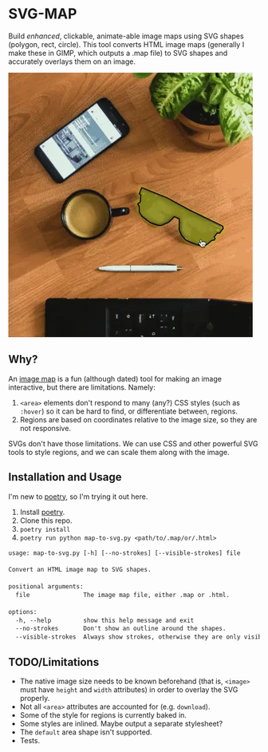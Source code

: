 # SVG-MAP

Build _enhanced_, clickable, animate-able image maps using SVG shapes (polygon,
rect, circle). This tool converts HTML image maps (generally I make these in
GIMP, which outputs a .map file) to SVG shapes and accurately overlays them on
an image.

![A simple demo of the SVG overlay.](./demo.webp)

## Why?

An [image map](https://developer.mozilla.org/en-US/docs/Web/HTML/Element/map) is
a fun (although dated) tool for making an image interactive, but there are
limitations. Namely:

1. `<area>` elements don't respond to many (any?) CSS styles (such as `:hover`)
   so it can be hard to find, or differentiate between, regions.
1. Regions are based on coordinates relative to the image size, so they are not
   responsive.

SVGs don't have those limitations. We can use CSS and other powerful SVG tools
to style regions, and we can scale them along with the image.

## Installation and Usage

I'm new to [poetry](https://python-poetry.org/docs/), so I'm trying it out here.

1. Install [poetry](https://python-poetry.org/docs/#installation).
1. Clone this repo.
1. `poetry install`
1. `poetry run python map-to-svg.py <path/to/.map/or/.html>`

```txt
usage: map-to-svg.py [-h] [--no-strokes] [--visible-strokes] file

Convert an HTML image map to SVG shapes.

positional arguments:
  file               The image map file, either .map or .html.

options:
  -h, --help         show this help message and exit
  --no-strokes       Don't show an outline around the shapes.
  --visible-strokes  Always show strokes, otherwise they are only visible on hover. Ignored if --no-strokes is enabled.
```

## TODO/Limitations

- The native image size needs to be known beforehand (that is, `<image>` must
  have `height` and `width` attributes) in order to overlay the SVG properly.
- Not all `<area>` attributes are accounted for (e.g. `download`).
- Some of the style for regions is currently baked in.
- Some styles are inlined. Maybe output a separate stylesheet?
- The `default` area shape isn't supported.
- Tests.
